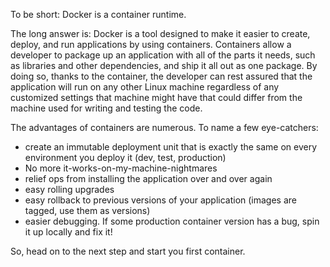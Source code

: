 To be short: Docker is a container runtime. 

The long answer is: Docker is a tool designed to make it easier to create, deploy, and run applications by using containers. Containers allow a developer to package up an application with all of the parts it needs, such as libraries and other dependencies, and ship it all out as one package. By doing so, thanks to the container, the developer can rest assured that the application will run on any other Linux machine regardless of any customized settings that machine might have that could differ from the machine used for writing and testing the code.

The advantages of containers are numerous. To name a few eye-catchers:
- create an immutable deployment unit that is exactly the same on every environment you deploy it (dev, test, production)
- No more it-works-on-my-machine-nightmares
- relief ops from installing the application over and over again
- easy rolling upgrades
- easy rollback to previous versions of your application (images are tagged, use them as versions)
- easier debugging. If some production container version has a bug, spin it up locally and fix it! 

So, head on to the next step and start you first container.
